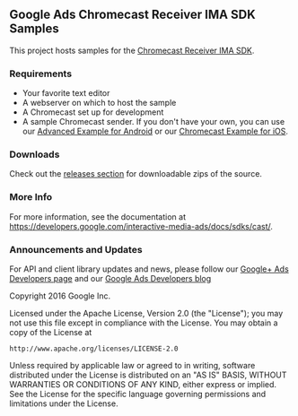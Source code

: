 ## Google Ads Chromecast Receiver IMA SDK Samples

This project hosts samples for the
[Chromecast Receiver IMA SDK](https://developers.google.com/interactive-media-ads/docs/sdks/cast/client-side).

### Requirements
  * Your favorite text editor
  * A webserver on which to host the sample
  * A Chromecast set up for development
  * A sample Chromecast sender. If you don't have your own, you can use our
    [Advanced Example for
    Android](https://github.com/googleads/googleads-ima-android/tree/master/AdvancedExample)
    or our [Chromecast Example for
    iOS](https://github.com/googleads/googleads-ima-ios/tree/master/Objective-C/ChromecastExample).

### Downloads
Check out the
[releases section](https://github.com/googleads/googleads-ima-cast/releases) for
downloadable zips of the source.

### More Info
For more information, see the documentation at
https://developers.google.com/interactive-media-ads/docs/sdks/cast/.

### Announcements and Updates
For API and client library updates and news, please follow our
[Google+ Ads Developers page](https://plus.google.com/+GoogleAdsDevelopers/posts)
and our [Google Ads Developers blog](http://googleadsdeveloper.blogspot.com/)

Copyright 2016 Google Inc.

Licensed under the Apache License, Version 2.0 (the "License");
you may not use this file except in compliance with the License.
You may obtain a copy of the License at

    http://www.apache.org/licenses/LICENSE-2.0

Unless required by applicable law or agreed to in writing, software
distributed under the License is distributed on an "AS IS" BASIS,
WITHOUT WARRANTIES OR CONDITIONS OF ANY KIND, either express or implied.
See the License for the specific language governing permissions and
limitations under the License.
